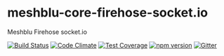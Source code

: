 # meshblu-core-firehose-socket.io
Meshblu Firehose socket.io

[![Build Status](https://travis-ci.org/octoblu/meshblu-core-firehose-socket.io.svg?branch=master)](https://travis-ci.org/octoblu/meshblu-core-firehose-socket.io)
[![Code Climate](https://codeclimate.com/github/octoblu/meshblu-core-firehose-socket.io/badges/gpa.svg)](https://codeclimate.com/github/octoblu/meshblu-core-firehose-socket.io)
[![Test Coverage](https://codeclimate.com/github/octoblu/meshblu-core-firehose-socket.io/badges/coverage.svg)](https://codeclimate.com/github/octoblu/meshblu-core-firehose-socket.io)
[![npm version](https://badge.fury.io/js/meshblu-core-firehose-socket.io.svg)](http://badge.fury.io/js/meshblu-core-firehose-socket.io)
[![Gitter](https://badges.gitter.im/octoblu/help.svg)](https://gitter.im/octoblu/help)
